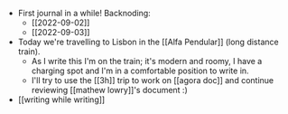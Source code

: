 - First journal in a while! Backnoding:
  - [[2022-09-02]]
  - [[2022-09-03]]
- Today we're travelling to Lisbon in the [[Alfa Pendular]] (long distance train).
  - As I write this I'm on the train; it's modern and roomy, I have a charging spot and I'm in a comfortable position to write in.
  - I'll try to use the [[3h]] trip to work on [[agora doc]] and continue reviewing [[mathew lowry]]'s document :)
- [[writing while writing]]
